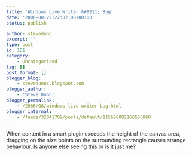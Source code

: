 ```yaml
---
title: 'Windows Live Writer &#8211; Bug'
date: '2006-08-22T22:07:00+00:00'
status: publish

author: stevedunn
excerpt: ''
type: post
id: 101
category:
    - Uncategorised
tag: []
post_format: []
blogger_blog:
    - stevedunns.blogspot.com
blogger_author:
    - 'Steve Dunn'
blogger_permalink:
    - /2006/08/windows-live-writer-bug.html
blogger_internal:
    - /feeds/32841709/posts/default/115628082166555860
---
```

When content in a smart plugin exceeds the height of the canvas area, dragging on the size points on the surrounding rectangle causes strange behaviour. Is anyone else seeing this or is it just me?